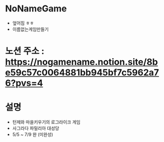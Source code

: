 # NoNameGame
- 엎어짐 ㅎㅎ
- 이름없는게임만들기 
# 노션 주소 : https://nogamename.notion.site/8be59c57c0064881bb945bf7c5962a76?pvs=4
# 설명
- 턴제와 마을키우기의 로그라이크 게임
- 사그라다 파밀리아 대성당
- 5/5 ~ 7/9 완 (미완성)
